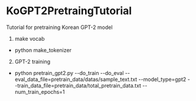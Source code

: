 # KoGPT2PretraingTutorial
Tutorial for pretraining Korean GPT-2 model


1. make vocab
- python make_tokenizer

2. GPT-2 training
- python pretrain_gpt2.py --do_train --do_eval --eval_data_file=pretrain_data/datas/sample_text.txt --model_type=gpt2 --train_data_file=pretrain_data/total_pretrain_data.txt --num_train_epochs=1
